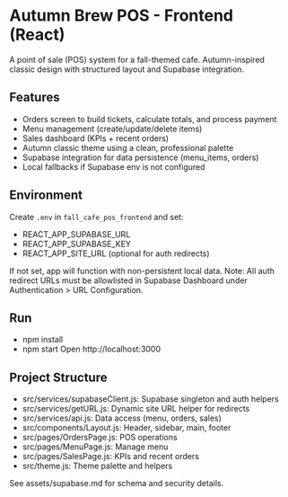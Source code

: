 # Autumn Brew POS - Frontend (React)

A point of sale (POS) system for a fall-themed cafe. Autumn-inspired classic design with structured layout and Supabase integration.

## Features
- Orders screen to build tickets, calculate totals, and process payment
- Menu management (create/update/delete items)
- Sales dashboard (KPIs + recent orders)
- Autumn classic theme using a clean, professional palette
- Supabase integration for data persistence (menu_items, orders)
- Local fallbacks if Supabase env is not configured

## Environment
Create `.env` in `fall_cafe_pos_frontend` and set:
- REACT_APP_SUPABASE_URL
- REACT_APP_SUPABASE_KEY
- REACT_APP_SITE_URL (optional for auth redirects)

If not set, app will function with non-persistent local data.
Note: All auth redirect URLs must be allowlisted in Supabase Dashboard under Authentication > URL Configuration.

## Run
- npm install
- npm start
Open http://localhost:3000

## Project Structure
- src/services/supabaseClient.js: Supabase singleton and auth helpers
- src/services/getURL.js: Dynamic site URL helper for redirects
- src/services/api.js: Data access (menu, orders, sales)
- src/components/Layout.js: Header, sidebar, main, footer
- src/pages/OrdersPage.js: POS operations
- src/pages/MenuPage.js: Manage menu
- src/pages/SalesPage.js: KPIs and recent orders
- src/theme.js: Theme palette and helpers

See assets/supabase.md for schema and security details.

